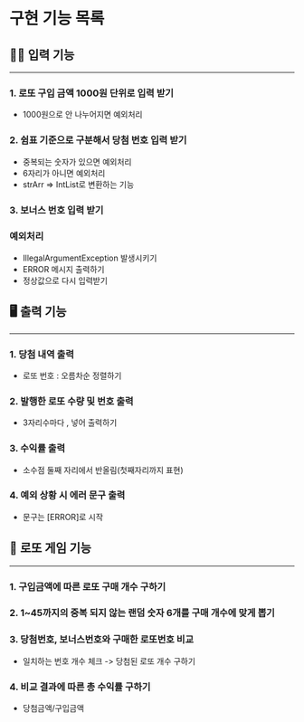 # 구현 기능 목록


## ✍🏻 입력 기능

---

### 1. 로또 구입 금액 1000원 단위로 입력 받기
- 1000원으로 안 나누어지면 예외처리
 
### 2. 쉼표 기준으로 구분해서 당첨 번호 입력 받기
- 중복되는 숫자가 있으면 예외처리
- 6자리가 아니면 예외처리
- strArr => IntList로 변환하는 기능

### 3. 보너스 번호 입력 받기

### 예외처리
- IllegalArgumentException 발생시키기
- ERROR 메시지 출력하기
- 정상값으로 다시 입력받기

## 🖥️ 출력 기능

---

### 1. 당첨 내역 출력
- 로또 번호 : 오름차순 정렬하기

### 2. 발행한 로또 수량 및 번호 출력
- 3자리수마다 , 넣어 출력하기

### 3. 수익률 출력
- 소수점 둘째 자리에서 반올림(첫째자리까지 표현)

### 4. 예외 상황 시 에러 문구 출력
- 문구는 [ERROR]로 시작


## 🎫 로또 게임 기능

---

### 1. 구입금액에 따른 로또 구매 개수 구하기

### 2. 1~45까지의 중복 되지 않는 랜덤 숫자 6개를 구매 개수에 맞게 뽑기

### 3. 당첨번호, 보너스번호와 구매한 로또번호 비교
- 일치하는 번호 개수 체크 -> 당첨된 로또 개수 구하기

### 4. 비교 결과에 따른 총 수익률 구하기
- 당첨금액/구입금액



